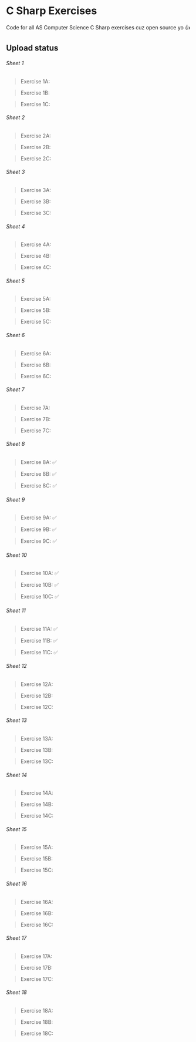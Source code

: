 # C Sharp Exercises
Code for all AS Computer Science C Sharp exercises cuz open source yo 👍

Upload status
--

###### Sheet 1
 > Exercise 1A: 
 
 > Exercise 1B:
 
 > Exercise 1C: 
 
###### Sheet 2
 > Exercise 2A: 
 
 > Exercise 2B:
 
 > Exercise 2C: 
 
###### Sheet 3
 > Exercise 3A: 
 
 > Exercise 3B:
 
 > Exercise 3C: 
 
###### Sheet 4
 > Exercise 4A: 
 
 > Exercise 4B:
 
 > Exercise 4C: 
 
###### Sheet 5
 > Exercise 5A: 
 
 > Exercise 5B:
 
 > Exercise 5C: 
 
###### Sheet 6
 > Exercise 6A:
 
 > Exercise 6B:
 
 > Exercise 6C: 
 
###### Sheet 7
 > Exercise 7A: 
 
 > Exercise 7B:
 
 > Exercise 7C: 
 
###### Sheet 8
 > Exercise 8A: ✅
 
 > Exercise 8B: ✅
 
 > Exercise 8C: ✅
 
###### Sheet 9
 > Exercise 9A: ✅
 
 > Exercise 9B: ✅
 
 > Exercise 9C: ✅
 
###### Sheet 10
 > Exercise 10A: ✅
 
 > Exercise 10B: ✅
 
 > Exercise 10C: ✅
 
###### Sheet 11
 > Exercise 11A: ✅
 
 > Exercise 11B: ✅
 
 > Exercise 11C: ✅
 
###### Sheet 12
 > Exercise 12A: 
 
 > Exercise 12B:
 
 > Exercise 12C: 

###### Sheet 13
 > Exercise 13A: 
 
 > Exercise 13B:
 
 > Exercise 13C: 
 
###### Sheet 14
 > Exercise 14A: 
 
 > Exercise 14B:
 
 > Exercise 14C: 
 
###### Sheet 15
 > Exercise 15A: 
 
 > Exercise 15B:
 
 > Exercise 15C: 
 
###### Sheet 16
 > Exercise 16A: 
 
 > Exercise 16B:
 
 > Exercise 16C: 
 
###### Sheet 17
 > Exercise 17A: 
 
 > Exercise 17B:
 
 > Exercise 17C: 
 
###### Sheet 18
 > Exercise 18A: 
 
 > Exercise 18B:
 
 > Exercise 18C: 
